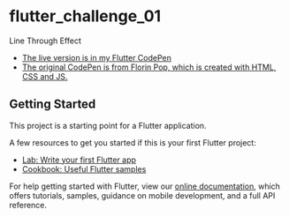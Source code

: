 # flutter_challenge_01

Line Through Effect
- [The live version is in my Flutter CodePen](https://codepen.io/mimifi/pen/GRproBR)
- [The original CodePen is from Florin Pop, which is created with HTML, CSS and JS.](https://codepen.io/FlorinPop17/full/LYYGMOV)

## Getting Started

This project is a starting point for a Flutter application.

A few resources to get you started if this is your first Flutter project:

- [Lab: Write your first Flutter app](https://flutter.dev/docs/get-started/codelab)
- [Cookbook: Useful Flutter samples](https://flutter.dev/docs/cookbook)

For help getting started with Flutter, view our
[online documentation](https://flutter.dev/docs), which offers tutorials,
samples, guidance on mobile development, and a full API reference.
